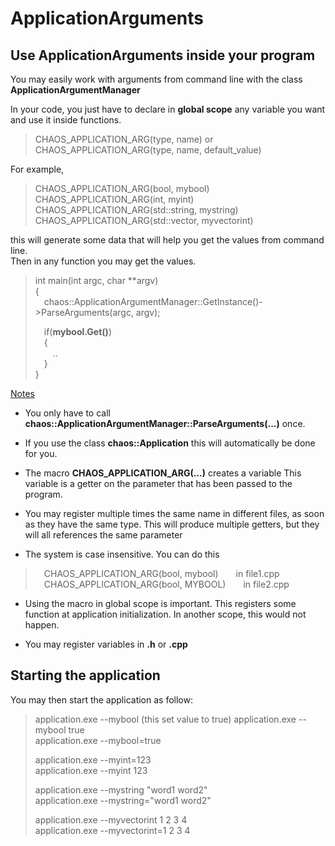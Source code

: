 # ApplicationArguments


## Use ApplicationArguments inside your program


You may easily work with arguments from command line with the class **ApplicationArgumentManager**

In your code, you just have to declare in **global scope** any variable you want and use it inside functions.

>	CHAOS_APPLICATION_ARG(type, name) or  
>	CHAOS_APPLICATION_ARG(type, name, default_value)

For example,

>	CHAOS_APPLICATION_ARG(bool, mybool)  
>	CHAOS_APPLICATION_ARG(int,  myint)  
>	CHAOS_APPLICATION_ARG(std::string,  mystring)  
>	CHAOS_APPLICATION_ARG(std::vector<int>,  myvectorint)  

this will generate some data that will help you get the values from command line.  
Then in any function you may get the values.
>
> int main(int argc, char **argv)  
> {  
> &ensp;&ensp;chaos::ApplicationArgumentManager::GetInstance()->ParseArguments(argc, argv);  
>   
> &ensp;&ensp;if(**mybool.Get()**)  
> &ensp;&ensp;{  
> &ensp;&ensp;&ensp;&ensp;..  
> &ensp;&ensp;}  
> }  

<ins>Notes</ins>  

- You only have to call **chaos::ApplicationArgumentManager::ParseArguments(...)** once.

- If you use the class **chaos::Application** this will automatically be done for you.

- The macro **CHAOS_APPLICATION_ARG(...)** creates a variable This variable is a getter on the parameter that has been passed to the program.

- You may register multiple times the same name in different files, as soon as they have the same type. This will produce multiple getters, but they will all references the same parameter

- The system is case insensitive. You can do this  

> &ensp;&ensp;CHAOS_APPLICATION_ARG(bool, mybool)&ensp;&ensp;&ensp;&ensp;in file1.cpp  
> &ensp;&ensp;CHAOS_APPLICATION_ARG(bool, MYBOOL)&ensp;&ensp;&ensp;&ensp;in file2.cpp  

- Using the macro in global scope is important. This registers some function at application initialization. In another scope, this would not happen.

- You may register variables in **.h** or **.cpp**

## Starting the application


You may then start the application as follow:
> application.exe --mybool     (this set value to true)
> application.exe --mybool true  
> application.exe --mybool=true  
>  
> application.exe --myint=123  
> application.exe --myint 123
>  
> application.exe --mystring "word1 word2"  
> application.exe --mystring="word1 word2"  
>  
> application.exe --myvectorint 1 2 3 4  
> application.exe --myvectorint=1 2 3 4